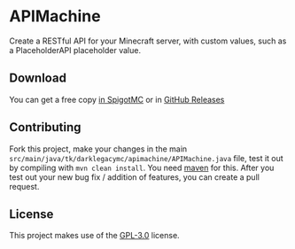 
# APIMachine

Create a RESTful API for your Minecraft server, with custom values, such as a PlaceholderAPI placeholder value.

## Download
You can get a free copy [in SpigotMC](https://www.spigotmc.org/resources/111445/) or in [GitHub Releases](https://github.com/mallusrgreatv2/APIMachine/releases/latest)

## Contributing

Fork this project, make your changes in the main `src/main/java/tk/darklegacymc/apimachine/APIMachine.java` file, test it out by compiling with `mvn clean install`. You need [maven](https://maven.apache.org/install.html) for this. After you test out your new bug fix / addition of features, you can create a pull request.


## License

This project makes use of the [GPL-3.0](https://choosealicense.com/licenses/gpl-3.0/) license.

